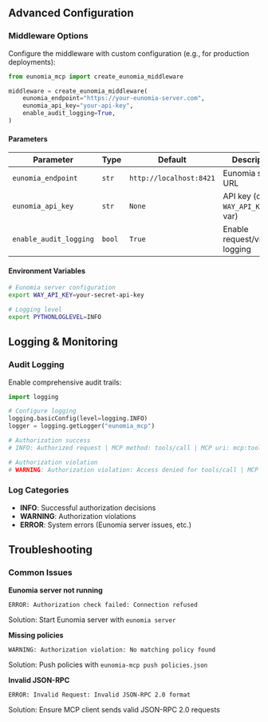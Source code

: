 ## Advanced Configuration

### Middleware Options

Configure the middleware with custom configuration (e.g., for production deployments):

```python
from eunomia_mcp import create_eunomia_middleware

middleware = create_eunomia_middleware(
    eunomia_endpoint="https://your-eunomia-server.com",
    eunomia_api_key="your-api-key",
    enable_audit_logging=True,
)
```

#### Parameters

| Parameter              | Type   | Default                 | Description                            |
| ---------------------- | ------ | ----------------------- | -------------------------------------- |
| `eunomia_endpoint`     | `str`  | `http://localhost:8421` | Eunomia server URL                     |
| `eunomia_api_key`      | `str`  | `None`                  | API key (or set `WAY_API_KEY` env var) |
| `enable_audit_logging` | `bool` | `True`                  | Enable request/violation logging       |

#### Environment Variables

```bash
# Eunomia server configuration
export WAY_API_KEY=your-secret-api-key

# Logging level
export PYTHONLOGLEVEL=INFO
```

## Logging & Monitoring

### Audit Logging

Enable comprehensive audit trails:

```python
import logging

# Configure logging
logging.basicConfig(level=logging.INFO)
logger = logging.getLogger("eunomia_mcp")

# Authorization success
# INFO: Authorized request | MCP method: tools/call | MCP uri: mcp:tools:file_read | User-Agent: Claude

# Authorization violation
# WARNING: Authorization violation: Access denied for tools/call | MCP method: tools/call | MCP uri: mcp:tools:file_read | User-Agent: Claude
```

### Log Categories

- **INFO**: Successful authorization decisions
- **WARNING**: Authorization violations
- **ERROR**: System errors (Eunomia server issues, etc.)

## Troubleshooting

### Common Issues

**Eunomia server not running**

```
ERROR: Authorization check failed: Connection refused
```

Solution: Start Eunomia server with `eunomia server`

**Missing policies**

```
WARNING: Authorization violation: No matching policy found
```

Solution: Push policies with `eunomia-mcp push policies.json`

**Invalid JSON-RPC**

```
ERROR: Invalid Request: Invalid JSON-RPC 2.0 format
```

Solution: Ensure MCP client sends valid JSON-RPC 2.0 requests
